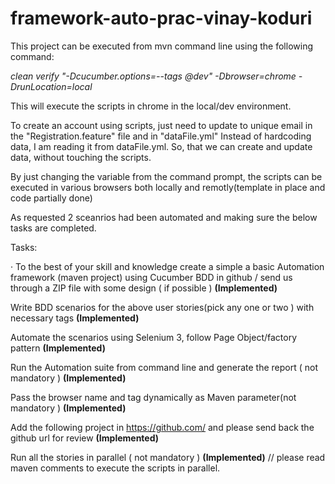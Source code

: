 # framework-auto-prac-vinay-koduri

This project can be executed from mvn command line using the following command:

*clean verify "-Dcucumber.options=--tags @dev" -Dbrowser=chrome -DrunLocation=local*

This will execute the scripts in chrome in the local/dev environment.

To create an account using scripts, just need to update to unique email in the "Registration.feature" file and in "dataFile.yml"
Instead of hardcoding data, I am reading it from dataFile.yml. So, that we can create and update data, without touching the scripts.

By just changing the variable from the command prompt, the scripts can be executed in various browsers both locally and remotly(template in place and code partially done)

As requested 2 sceanrios had been automated and making sure the below tasks are completed.

Tasks:

·         To the best of your skill and knowledge create a simple a basic  Automation framework (maven project) using Cucumber BDD in github / send us through a ZIP file with some design ( if possible ) 
**(Implemented)**

Write BDD scenarios for the above user stories(pick any one or  two )  with necessary tags 
**(Implemented)**

Automate the scenarios using Selenium 3, follow Page Object/factory pattern 
**(Implemented)**

Run the Automation suite from command line and generate the report ( not mandatory ) 
**(Implemented)**

Pass the browser name and tag dynamically as Maven parameter(not mandatory ) 
**(Implemented)**

Add the following project in https://github.com/ and please send back the github url for review 
**(Implemented)**

Run all the stories in parallel ( not mandatory ) 
**(Implemented)**
// please read maven comments to execute the scripts in parallel.
